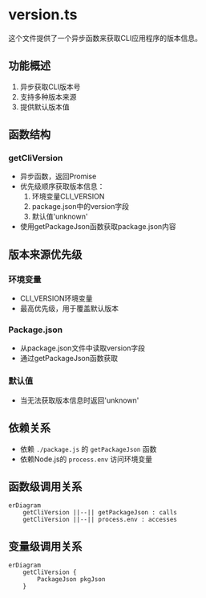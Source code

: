 # version.ts

这个文件提供了一个异步函数来获取CLI应用程序的版本信息。

## 功能概述

1. 异步获取CLI版本号
2. 支持多种版本来源
3. 提供默认版本值

## 函数结构

### getCliVersion
- 异步函数，返回Promise<string>
- 优先级顺序获取版本信息：
  1. 环境变量CLI_VERSION
  2. package.json中的version字段
  3. 默认值'unknown'
- 使用getPackageJson函数获取package.json内容

## 版本来源优先级

### 环境变量
- CLI_VERSION环境变量
- 最高优先级，用于覆盖默认版本

### Package.json
- 从package.json文件中读取version字段
- 通过getPackageJson函数获取

### 默认值
- 当无法获取版本信息时返回'unknown'

## 依赖关系

- 依赖 `./package.js` 的 `getPackageJson` 函数
- 依赖Node.js的 `process.env` 访问环境变量

## 函数级调用关系

```mermaid
erDiagram
    getCliVersion ||--|| getPackageJson : calls
    getCliVersion ||--|| process.env : accesses
```

## 变量级调用关系

```mermaid
erDiagram
    getCliVersion {
        PackageJson pkgJson
    }
```